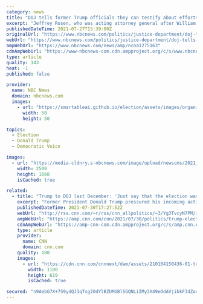 ```yaml
---
category: news
title: "DOJ tells former Trump officials they can testify about efforts to overturn election"
excerpt: "Jeffrey Rosen, who was acting attorney general after William Barr stepped down, is among the officials being allowed to testify."
publishedDateTime: 2021-07-27T15:39:00Z
originalUrl: "https://www.nbcnews.com/politics/justice-department/doj-tells-former-trump-officials-they-can-testify-about-efforts-n1275163"
webUrl: "https://www.nbcnews.com/politics/justice-department/doj-tells-former-trump-officials-they-can-testify-about-efforts-n1275163"
ampWebUrl: "https://www.nbcnews.com/news/amp/ncna1275163"
cdnAmpWebUrl: "https://www-nbcnews-com.cdn.ampproject.org/c/s/www.nbcnews.com/news/amp/ncna1275163"
type: article
quality: 143
heat: -1
published: false

provider:
  name: NBC News
  domain: nbcnews.com
  images:
    - url: "https://smartableai.github.io/election/assets/images/organizations/nbcnews.com-50x50.jpg"
      width: 50
      height: 50

topics:
  - Election
  - Donald Trump
  - Democratic Voice

images:
  - url: "https://media-cldnry.s-nbcnews.com/image/upload/newscms/2021_30/3494402/210727-jeffrey-rosen-al-1103.jpg"
    width: 2500
    height: 1660
    isCached: true

related:
  - title: "Trump to DOJ last December: 'Just say that the election was corrupt + leave the rest to me'"
    excerpt: "Former President Donald Trump pressured his incoming acting Attorney General Jeffrey Rosen to declare that the election was corrupt in an attempt to help Republican members of Congress try to overturn the election result, according to notes of a December 2020 call Trump held with Rosen and acting deputy"
    publishedDateTime: 2021-07-30T17:27:52Z
    webUrl: "http://rss.cnn.com/~r/rss/cnn_allpolitics/~3/Yg3TvcyN7PM/index.html"
    ampWebUrl: "https://amp.cnn.com/cnn/2021/07/30/politics/trump-election-justice/index.html"
    cdnAmpWebUrl: "https://amp-cnn-com.cdn.ampproject.org/c/s/amp.cnn.com/cnn/2021/07/30/politics/trump-election-justice/index.html"
    type: article
    provider:
      name: CNN
      domain: cnn.com
    quality: 180
    images:
      - url: "https://cdn.cnn.com/cnnnext/dam/assets/210104150436-01-trump-1205-super-tease.jpg"
        width: 1100
        height: 619
        isCached: true

secured: "n9AebG7X+759ydQJ1qTsg2OdYlBZUMGBlSGQNLiIMy3X49eOdAVjibkF34ZodYSwzNOCTa9l739cdfzs8T18K/L9C/31rHe4CMkZ3NOhmQiUK3BHoHHA0wI5xiTaP7ac/Ni0xPifTSuzqL9YQ1e/81OIEnNeSlLfanxqZ4Vg1lA8m+2sDfimGeryBPfLhqgw9qwS0/ev/Hpmm9fSWa9YraG7UPgub+YKOSyhzQ0undb+cNgNstRFeh+hKUtfgBZv4ZUDpklZgFma96o5LnEd0COZmxHy5JfLki6e8uhiv2DB9HTCADCfak1xaVv7QJCHpEVkvz140uO1cVFl7ISxu8w0MmiyeA2lF+VJp7M4UTY=;1i9CPW0nT5WoKx0RP19Ueg=="
---
```


